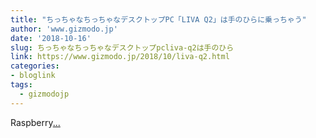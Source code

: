 ```yaml
---
title: "ちっちゃなちっちゃなデスクトップPC「LIVA Q2」は手のひらに乗っちゃう"
author: 'www.gizmodo.jp'
date: '2018-10-16'
slug: ちっちゃなちっちゃなデスクトップpcliva-q2は手のひら
link: https://www.gizmodo.jp/2018/10/liva-q2.html
categories:
- bloglink
tags:
  - gizmodojp
---
```


Raspberry[... <i class="fas fa-external-link-alt"></i>](https://www.gizmodo.jp/2018/10/liva-q2.html)

